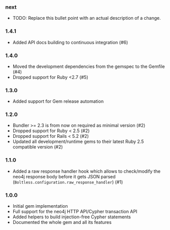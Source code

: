 ### next

* TODO: Replace this bullet point with an actual description of a change.

### 1.4.1

* Added API docs building to continuous integration (#6)

### 1.4.0

* Moved the development dependencies from the gemspec to the Gemfile (#4)
* Dropped support for Ruby <2.7 (#5)

### 1.3.0

* Added support for Gem release automation

### 1.2.0

* Bundler >= 2.3 is from now on required as minimal version (#2)
* Dropped support for Ruby < 2.5 (#2)
* Dropped support for Rails < 5.2 (#2)
* Updated all development/runtime gems to their latest
  Ruby 2.5 compatible version (#2)

### 1.1.0

* Added a raw response handler hook which allows to check/modify the neo4j
  response body before it gets JSON parsed
  (`Boltless.configuration.raw_response_handler`) (#1)

### 1.0.0

* Initial gem implementation
* Full support for the neo4j HTTP API/Cypher transaction API
* Added helpers to build injection-free Cypher statements
* Documented the whole gem and all its features
